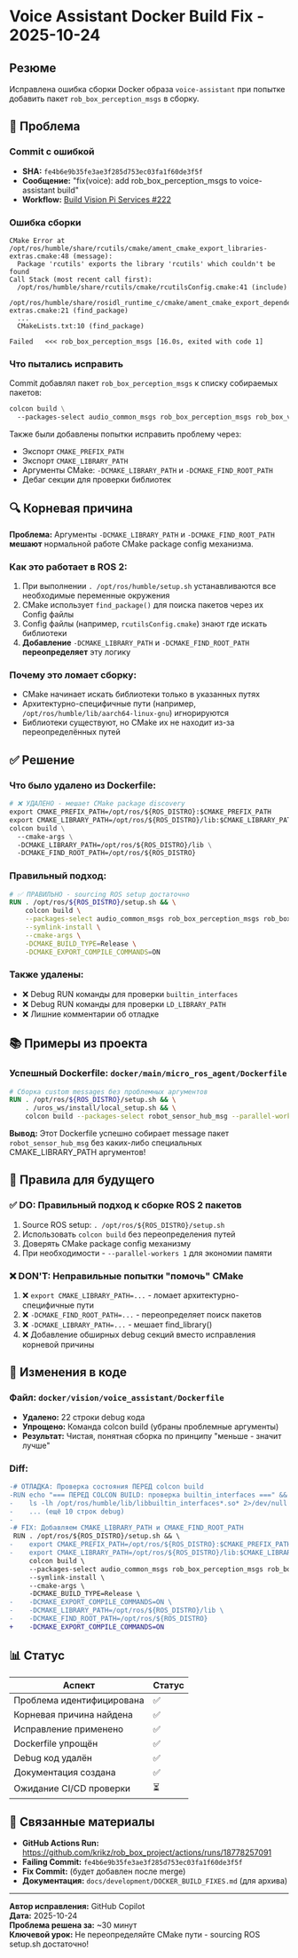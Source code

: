 # Voice Assistant Docker Build Fix - 2025-10-24

## Резюме

Исправлена ошибка сборки Docker образа `voice-assistant` при попытке добавить пакет `rob_box_perception_msgs` в сборку.

## 🔧 Проблема

### Commit с ошибкой
- **SHA:** `fe4b6e9b35fe3ae3f285d753ec03fa1f60de3f5f`
- **Сообщение:** "fix(voice): add rob_box_perception_msgs to voice-assistant build"
- **Workflow:** [Build Vision Pi Services #222](https://github.com/krikz/rob_box_project/actions/runs/18778257091)

### Ошибка сборки
```
CMake Error at /opt/ros/humble/share/rcutils/cmake/ament_cmake_export_libraries-extras.cmake:48 (message):
  Package 'rcutils' exports the library 'rcutils' which couldn't be found
Call Stack (most recent call first):
  /opt/ros/humble/share/rcutils/cmake/rcutilsConfig.cmake:41 (include)
  /opt/ros/humble/share/rosidl_runtime_c/cmake/ament_cmake_export_dependencies-extras.cmake:21 (find_package)
  ...
  CMakeLists.txt:10 (find_package)

Failed   <<< rob_box_perception_msgs [16.0s, exited with code 1]
```

### Что пытались исправить
Commit добавлял пакет `rob_box_perception_msgs` к списку собираемых пакетов:
```dockerfile
colcon build \
  --packages-select audio_common_msgs rob_box_perception_msgs rob_box_voice rob_box_animations
```

Также были добавлены попытки исправить проблему через:
- Экспорт `CMAKE_PREFIX_PATH`
- Экспорт `CMAKE_LIBRARY_PATH`
- Аргументы CMake: `-DCMAKE_LIBRARY_PATH` и `-DCMAKE_FIND_ROOT_PATH`
- Дебаг секции для проверки библиотек

## 🔍 Корневая причина

**Проблема:** Аргументы `-DCMAKE_LIBRARY_PATH` и `-DCMAKE_FIND_ROOT_PATH` **мешают** нормальной работе CMake package config механизма.

### Как это работает в ROS 2:
1. При выполнении `. /opt/ros/humble/setup.sh` устанавливаются все необходимые переменные окружения
2. CMake использует `find_package()` для поиска пакетов через их Config файлы
3. Config файлы (например, `rcutilsConfig.cmake`) знают где искать библиотеки
4. **Добавление** `-DCMAKE_LIBRARY_PATH` и `-DCMAKE_FIND_ROOT_PATH` **переопределяет** эту логику

### Почему это ломает сборку:
- CMake начинает искать библиотеки только в указанных путях
- Архитектурно-специфичные пути (например, `/opt/ros/humble/lib/aarch64-linux-gnu`) игнорируются
- Библиотеки существуют, но CMake их не находит из-за переопределённых путей

## ✅ Решение

### Что было удалено из Dockerfile:
```dockerfile
# ❌ УДАЛЕНО - мешает CMake package discovery
export CMAKE_PREFIX_PATH=/opt/ros/${ROS_DISTRO}:$CMAKE_PREFIX_PATH
export CMAKE_LIBRARY_PATH=/opt/ros/${ROS_DISTRO}/lib:$CMAKE_LIBRARY_PATH
colcon build \
  --cmake-args \
  -DCMAKE_LIBRARY_PATH=/opt/ros/${ROS_DISTRO}/lib \
  -DCMAKE_FIND_ROOT_PATH=/opt/ros/${ROS_DISTRO}
```

### Правильный подход:
```dockerfile
# ✅ ПРАВИЛЬНО - sourcing ROS setup достаточно
RUN . /opt/ros/${ROS_DISTRO}/setup.sh && \
    colcon build \
    --packages-select audio_common_msgs rob_box_perception_msgs rob_box_voice rob_box_animations \
    --symlink-install \
    --cmake-args \
    -DCMAKE_BUILD_TYPE=Release \
    -DCMAKE_EXPORT_COMPILE_COMMANDS=ON
```

### Также удалены:
- ❌ Debug RUN команды для проверки `builtin_interfaces`
- ❌ Debug RUN команды для проверки `LD_LIBRARY_PATH`
- ❌ Лишние комментарии об отладке

## 📚 Примеры из проекта

### Успешный Dockerfile: `docker/main/micro_ros_agent/Dockerfile`
```dockerfile
# Сборка custom messages без проблемных аргументов
RUN . /opt/ros/${ROS_DISTRO}/setup.sh && \
    . /uros_ws/install/local_setup.sh && \
    colcon build --packages-select robot_sensor_hub_msg --parallel-workers 1 --executor sequential
```

**Вывод:** Этот Dockerfile успешно собирает message пакет `robot_sensor_hub_msg` без каких-либо специальных CMAKE_LIBRARY_PATH аргументов!

## 🎯 Правила для будущего

### ✅ DO: Правильный подход к сборке ROS 2 пакетов
1. Source ROS setup: `. /opt/ros/${ROS_DISTRO}/setup.sh`
2. Использовать `colcon build` без переопределения путей
3. Доверять CMake package config механизму
4. При необходимости - `--parallel-workers 1` для экономии памяти

### ❌ DON'T: Неправильные попытки "помочь" CMake
1. ❌ `export CMAKE_LIBRARY_PATH=...` - ломает архитектурно-специфичные пути
2. ❌ `-DCMAKE_FIND_ROOT_PATH=...` - переопределяет поиск пакетов
3. ❌ `-DCMAKE_LIBRARY_PATH=...` - мешает find_library()
4. ❌ Добавление обширных debug секций вместо исправления корневой причины

## 🔄 Изменения в коде

### Файл: `docker/vision/voice_assistant/Dockerfile`
- **Удалено:** 22 строки debug кода
- **Упрощено:** Команда colcon build (убраны проблемные аргументы)
- **Результат:** Чистая, понятная сборка по принципу "меньше - значит лучше"

### Diff:
```diff
-# ОТЛАДКА: Проверка состояния ПЕРЕД colcon build
-RUN echo "=== ПЕРЕД COLCON BUILD: проверка builtin_interfaces ===" && \
-    ls -lh /opt/ros/humble/lib/libbuiltin_interfaces*.so* 2>/dev/null | head -3 && \
-    ... (ещё 10 строк debug)
-
-# FIX: Добавляем CMAKE_LIBRARY_PATH и CMAKE_FIND_ROOT_PATH
 RUN . /opt/ros/${ROS_DISTRO}/setup.sh && \
-    export CMAKE_PREFIX_PATH=/opt/ros/${ROS_DISTRO}:$CMAKE_PREFIX_PATH && \
-    export CMAKE_LIBRARY_PATH=/opt/ros/${ROS_DISTRO}/lib:$CMAKE_LIBRARY_PATH && \
     colcon build \
     --packages-select audio_common_msgs rob_box_perception_msgs rob_box_voice rob_box_animations \
     --symlink-install \
     --cmake-args \
     -DCMAKE_BUILD_TYPE=Release \
-    -DCMAKE_EXPORT_COMPILE_COMMANDS=ON \
-    -DCMAKE_LIBRARY_PATH=/opt/ros/${ROS_DISTRO}/lib \
-    -DCMAKE_FIND_ROOT_PATH=/opt/ros/${ROS_DISTRO}
+    -DCMAKE_EXPORT_COMPILE_COMMANDS=ON
```

## 📊 Статус

| Аспект | Статус |
|--------|--------|
| Проблема идентифицирована | ✅ |
| Корневая причина найдена | ✅ |
| Исправление применено | ✅ |
| Dockerfile упрощён | ✅ |
| Debug код удалён | ✅ |
| Документация создана | ✅ |
| Ожидание CI/CD проверки | ⏳ |

## 🔗 Связанные материалы

- **GitHub Actions Run:** https://github.com/krikz/rob_box_project/actions/runs/18778257091
- **Failing Commit:** `fe4b6e9b35fe3ae3f285d753ec03fa1f60de3f5f`
- **Fix Commit:** (будет добавлен после merge)
- **Документация:** `docs/development/DOCKER_BUILD_FIXES.md` (для архива)

---

**Автор исправления:** GitHub Copilot  
**Дата:** 2025-10-24  
**Проблема решена за:** ~30 минут  
**Ключевой урок:** Не переопределяйте CMake пути - sourcing ROS setup.sh достаточно!
